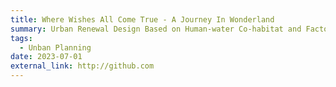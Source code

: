 ```yaml
---
title: Where Wishes All Come True - A Journey In Wonderland
summary: Urban Renewal Design Based on Human-water Co-habitat and Factory-port Continuation
tags:
  - Unban Planning
date: 2023-07-01
external_link: http://github.com
---
```

